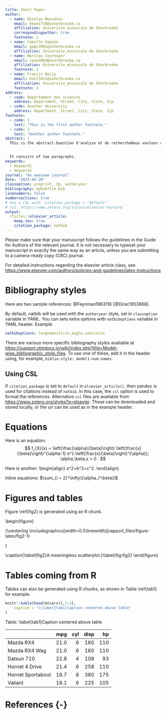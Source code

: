 ```yaml
---
title: Short Paper
author:
  - name: Nicolas Beaudoin
    email: bean1710@usherbrooke.ca
    affiliation: Universite_minuscule de Sherbrooke
    correspondingauthor: true
    footnote: 1
  - name: Camille Gagnon
    email: gagc3901@usherbrooke.ca
    affiliation: Universite_minuscule de Sherbrooke
  - name: Marilou Cournoyer
    email: coum3903@userhbrooke.ca
    affiliation: Universite_minuscule de Sherbrooke
    footnote: 2
  - name: Francis Boily 
    email: boif2411@usherbrooke.ca
    affiliation: Universite_minuscule de Sherbrooke
    footnote: 2
address:
  - code: Département des sciences
    address: Department, Street, City, State, Zip
  - code: Another University
    address: Department, Street, City, State, Zip
footnote:
  - code: 1
    text: "This is the first author footnote."
  - code: 2
    text: "Another author footnote."
abstract: |
  This is the abstract.Question d'analyse et de rechercheNous voulons regarder l'immigration et l'émigration ainsi que la dispersion au sein des différentes communautés de la classe. Analyse basée sur les spécialistes et généralistes OU introverties et extraverties ? On pourrait aussi comparer l'immigration comme étant un indicateur d'adaptation et de survie au niveau psychologique chez l'être humain. Exemple, l'être humain ne se reconnait pas ou vit un stress dans ses relations sociales (peu de compatibilité) alors il va migrer ailleurs.
 

  It consists of two paragraphs.
keywords: 
  - keyword1
  - keyword2
journal: "An awesome journal"
date: "2023-04-20"
classoption: preprint, 3p, authoryear
bibliography: mybibfile.bib
linenumbers: false
numbersections: true
# Use a CSL with `citation_package = "default"`
# csl: https://www.zotero.org/styles/elsevier-harvard
output: 
  rticles::elsevier_article:
    keep_tex: true
    citation_package: natbib
---
```


Please make sure that your manuscript follows the guidelines in the 
Guide for Authors of the relevant journal. It is not necessary to 
typeset your manuscript in exactly the same way as an article, 
unless you are submitting to a camera-ready copy (CRC) journal.

For detailed instructions regarding the elsevier article class, see   <https://www.elsevier.com/authors/policies-and-guidelines/latex-instructions>

# Bibliography styles

Here are two sample references: @Feynman1963118 [@Dirac1953888].

By default, natbib will be used with the `authoryear` style, set in `classoption` variable in YAML. 
You can sets extra options with `natbiboptions` variable in YAML header. Example 
```yaml
natbiboptions: longnamesfirst,angle,semicolon
```

There are various more specific bibliography styles available at
<https://support.stmdocs.in/wiki/index.php?title=Model-wise_bibliographic_style_files>. 
To use one of these, add it in the header using, for example, `biblio-style: model1-num-names`.

## Using CSL 

If `citation_package` is set to `default` in `elsevier_article()`, then pandoc is used for citations instead of `natbib`. In this case, the `csl` option is used to format the references. Alternative `csl` files are available from <https://www.zotero.org/styles?q=elsevier>. These can be downloaded
and stored locally, or the url can be used as in the example header.

# Equations

Here is an equation:
$$ 
  f_{X}(x) = \left(\frac{\alpha}{\beta}\right)
  \left(\frac{x}{\beta}\right)^{\alpha-1}
  e^{-\left(\frac{x}{\beta}\right)^{\alpha}}; 
  \alpha,\beta,x > 0 .
$$

Here is another:
\begin{align}
  a^2+b^2=c^2.
\end{align}

Inline equations: $\sum_{i = 2}^\infty\{\alpha_i^\beta\}$

# Figures and tables

Figure \ref{fig2} is generated using an R chunk.

\begin{figure}

{\centering \includegraphics[width=0.5\linewidth]{rapport_files/figure-latex/fig2-1} 

}

\caption{\label{fig2}A meaningless scatterplot.}\label{fig:fig2}
\end{figure}

# Tables coming from R

Tables can also be generated using R chunks, as shown in Table \ref{tab1} for example.


```r
knitr::kable(head(mtcars)[,1:4], 
    caption = "\\label{tab1}Caption centered above table"
)
```



Table: \label{tab1}Caption centered above table

|                  |  mpg| cyl| disp|  hp|
|:-----------------|----:|---:|----:|---:|
|Mazda RX4         | 21.0|   6|  160| 110|
|Mazda RX4 Wag     | 21.0|   6|  160| 110|
|Datsun 710        | 22.8|   4|  108|  93|
|Hornet 4 Drive    | 21.4|   6|  258| 110|
|Hornet Sportabout | 18.7|   8|  360| 175|
|Valiant           | 18.1|   6|  225| 105|

# References {-}

